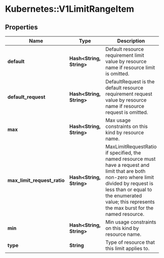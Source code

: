 # Kubernetes::V1LimitRangeItem

## Properties
Name | Type | Description | Notes
------------ | ------------- | ------------- | -------------
**default** | **Hash&lt;String, String&gt;** | Default resource requirement limit value by resource name if resource limit is omitted. | [optional] 
**default_request** | **Hash&lt;String, String&gt;** | DefaultRequest is the default resource requirement request value by resource name if resource request is omitted. | [optional] 
**max** | **Hash&lt;String, String&gt;** | Max usage constraints on this kind by resource name. | [optional] 
**max_limit_request_ratio** | **Hash&lt;String, String&gt;** | MaxLimitRequestRatio if specified, the named resource must have a request and limit that are both non-zero where limit divided by request is less than or equal to the enumerated value; this represents the max burst for the named resource. | [optional] 
**min** | **Hash&lt;String, String&gt;** | Min usage constraints on this kind by resource name. | [optional] 
**type** | **String** | Type of resource that this limit applies to. | [optional] 


